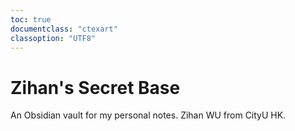 ```yaml
---
toc: true
documentclass: "ctexart"
classoption: "UTF8"
---
```

# Zihan's Secret Base
An Obsidian vault for my personal notes.
Zihan WU from CityU HK.
